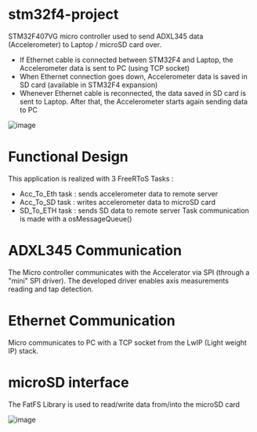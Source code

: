 # stm32f4-project
STM32F407VG micro controller used to send ADXL345 data (Accelerometer) to Laptop / microSD card over.
- If Ethernet cable is connected between STM32F4 and Laptop, the Accelerometer data is sent to PC (using TCP socket)
- When Ethernet connection goes down, Accelerometer data is saved in SD card (available in STM32F4 expansion) 
- Whenever Ethernet cable is reconnected, the data saved in SD card is sent to Laptop. After that, the Accelerometer starts again sending data to PC

![image](https://user-images.githubusercontent.com/94836571/149620294-0efefd8a-e553-4f61-af70-d4545b537607.png)

# Functional Design 
This application is realized with 3 FreeRToS Tasks :
- Acc_To_Eth task : sends accelerometer data to remote server 
- Acc_To_SD task : writes accelerometer data to microSD card
- SD_To_ETH task : sends SD data to remote server
Task communication is made with a osMessageQueue()

# ADXL345 Communication
The Micro controller communicates with the Accelerator via SPI (through a "mini" SPI driver).
The developed driver enables axis measurements reading and tap detection.

# Ethernet Communication 
Micro communicates to PC with a TCP socket from the LwIP (Light weight IP) stack.  

# microSD interface
The FatFS Library is used to read/write data from/into the microSD card

![image](https://user-images.githubusercontent.com/94836571/148701100-724250b8-dc97-463e-80a4-a5cccae53ecd.png)
